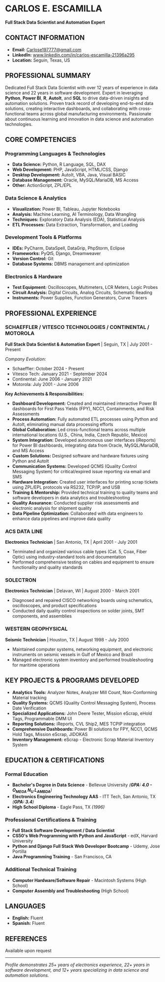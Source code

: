 # CARLOS E. ESCAMILLA
**Full Stack Data Scientist and Automation Expert**

## CONTACT INFORMATION
- **Email:** Carlose197777@gmail.com
- **LinkedIn:** www.linkedin.com/in/carlos-escamilla-21396a295
- **Location:** Seguin, Texas, US

## PROFESSIONAL SUMMARY
Dedicated Full Stack Data Scientist with over 12 years of experience in data science and 22 years in software development. Expert in leveraging **Python**, **Power BI**, **R**, **AutoIt**, and **SQL** to drive data-driven insights and automation solutions. Proven track record of developing end-to-end data solutions, creating interactive dashboards, and collaborating with cross-functional teams across global manufacturing environments. Passionate about continuous learning and innovation in data science and automation technologies.

## CORE COMPETENCIES

### Programming Languages & Technologies
- **Data Science:** Python, R Language, SQL, DAX
- **Web Development:** PHP, JavaScript, HTML/CSS, Django
- **Desktop Development:** AutoIt, VBA, Java, Visual BASIC
- **Database Management:** Oracle, MySQL/MariaDB, MS Access
- **Other:** ActionScript, ZPL/EPL

### Data Science & Analytics
- **Visualization:** Power BI, Tableau, Jupyter Notebooks
- **Analysis:** Machine Learning, AI Terminology, Data Wrangling
- **Techniques:** Exploratory Data Analysis (EDA), Statistical Analysis
- **ETL Processes:** Data Extraction, Transformation, and Loading

### Development Tools & Platforms
- **IDEs:** PyCharm, DataSpell, DataGrip, PhpStorm, Eclipse
- **Frameworks:** PyQt5, Django, Dreamweaver
- **Version Control:** Git
- **Database Systems:** DBMS management and optimization

### Electronics & Hardware
- **Test Equipment:** Oscilloscopes, Multimeters, LCR Meters, Logic Probes
- **Circuit Analysis:** Digital Circuits, Analog Circuits, Schematic Reading
- **Instruments:** Power Supplies, Function Generators, Curve Tracers

## PROFESSIONAL EXPERIENCE

### SCHAEFFLER / VITESCO TECHNOLOGIES / CONTINENTAL / MOTOROLA
**Full Stack Data Scientist & Automation Expert** | Seguin, TX | July 2001 - Present

*Company Evolution:*
- Schaeffler: October 2024 - Present
- Vitesco Tech: January 2021 - September 2024
- Continental: June 2006 - January 2021  
- Motorola: July 2001 - June 2006

**Key Achievements & Responsibilities:**
- **Dashboard Development:** Created and maintained interactive Power BI dashboards for First Pass Yields (FPY), NCC1, Containments, and Risk Assessments
- **Process Automation:** Fully automated ETL processes using Python and AutoIt, eliminating manual data processing efforts
- **Global Collaboration:** Led cross-functional teams across multiple international locations (U.S., China, India, Czech Republic, Mexico)
- **System Integration:** Developed autonomous user interfaces (iReports) for Power BI dashboards, integrating data from Oracle, MySQL/MariaDB, and MS Access
- **Custom Solutions:** Designed software and hardware fixtures using Python and AutoIt
- **Communication Systems:** Developed QCMS (Quality Control Messaging System) for critical/expired issue reporting via email and SMS
- **Hardware Integration:** Created user interfaces for printing scrap tickets using ZPL/EPL protocols via RS232, TCP/IP, and USB
- **Training & Mentorship:** Provided technical training to quality teams and software developers in data analytics and troubleshooting
- **Quality Assurance:** Conducted supplier risk assessments and electronic analysis for shipment quality
- **Data Pipeline Optimization:** Collaborated with data engineers to enhance data pipelines and improve data quality

### ACS DATA LINE
**Electronics Technician** | San Antonio, TX | April 2001 - July 2001
- Terminated and organized various cable types (Cat. 5, Coax, Fiber Optic) using industry-standard tools and documentation
- Performed comprehensive testing on cables and equipment to ensure functionality and quality standards

### SOLECTRON
**Electronics Technician** | Delavan, WI | August 2000 - March 2001
- Diagnosed and repaired CISCO networking boards using schematics, oscilloscopes, and product specifications
- Conducted daily quality control inspections on solder joints, SMT components, and assemblies

### WESTERN GEOPHYSICAL
**Seismic Technician** | Houston, TX | August 1998 - July 2000
- Maintained computer systems, networking equipment, and electronic instruments on seismic vessels in Gulf of Mexico and Brazil
- Managed electronic system inventory and performed troubleshooting for maritime operations

## KEY PROJECTS & PROGRAMS DEVELOPED
- **Analytics Tools:** Analyzer Notes, Analyzer Mill Count, Non-Conforming Material tracking
- **Quality Systems:** QCMS (Quality Control Messaging System), Process Date Verification
- **Specialized Applications:** John Deere Tester, Mission eScrap, eHold Tags, Programmable DMM UI
- **Reporting Solutions:** iReports, CVL Ship2, MES TCPIP integration
- **Comprehensive Dashboards:** Power BI solutions for FPY, NCC1, QCMS Hold Tags, Mission eScrap, JIDOKAS
- **Inventory Management:** eScrap - Electronic Scrap Material Inventory System

## EDUCATION & CERTIFICATIONS

### Formal Education
- **Bachelor's Degree in Data Science** - Bellevue University *(**GPA: 4.0 - O<sub>MEGA</sub> N<sub>U</sub> L<sub>AMBDA</sub>**)*
- **Electronics Engineering Technology AAS** - ITT Tech, San Antonio, TX *(**GPA: 3.4**)*
- **High School Diploma** - Eagle Pass, TX *(1996)*

### Professional Certifications & Training
- **Full Stack Software Development / Data Scientist**
- **CS50's Web Programming with Python and JavaScript** - edX, Harvard University
- **Python and Django Full Stack Web Developer Bootcamp** - Udemy, Jose Portilla
- **Java Programming Training** - San Francisco, CA

### Additional Technical Training
- **Computer Hardware/Software Repair** - Macintosh Systems (High School)
- **Computer Assembly and Troubleshooting** (High School)

## LANGUAGES
- **English:** Fluent
- **Spanish:** Fluent

## REFERENCES
Available upon request

---

*Profile demonstrates 25+ years of electronics experience, 22+ years in software development, and 12+ years specializing in data science and automation solutions.*
